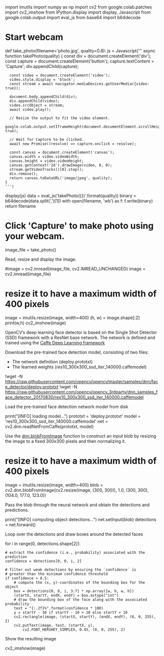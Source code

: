 import imutils
import numpy as np
import cv2
from google.colab.patches import cv2_imshow
from IPython.display import display, Javascript
from google.colab.output import eval_js
from base64 import b64decode
# Start webcam

def take_photo(filename='photo.jpg', quality=0.8):
  js = Javascript('''
    async function takePhoto(quality) {
      const div = document.createElement('div');
      const capture = document.createElement('button');
      capture.textContent = 'Capture';
      div.appendChild(capture);

      const video = document.createElement('video');
      video.style.display = 'block';
      const stream = await navigator.mediaDevices.getUserMedia({video: true});

      document.body.appendChild(div);
      div.appendChild(video);
      video.srcObject = stream;
      await video.play();

      // Resize the output to fit the video element.
      google.colab.output.setIframeHeight(document.documentElement.scrollHeight, true);

      // Wait for Capture to be clicked.
      await new Promise((resolve) => capture.onclick = resolve);

      const canvas = document.createElement('canvas');
      canvas.width = video.videoWidth;
      canvas.height = video.videoHeight;
      canvas.getContext('2d').drawImage(video, 0, 0);
      stream.getVideoTracks()[0].stop();
      div.remove();
      return canvas.toDataURL('image/jpeg', quality);
    }
    ''')
  display(js)
  data = eval_js('takePhoto({})'.format(quality))
  binary = b64decode(data.split(',')[1])
  with open(filename, 'wb') as f:
    f.write(binary)
  return filename
  # Click 'Capture' to make photo using your webcam.

image_file = take_photo()

Read, resize and display the image. 

#image = cv2.imread(image_file, cv2.IMREAD_UNCHANGED)
image = cv2.imread(image_file)

# resize it to have a maximum width of 400 pixels
image = imutils.resize(image, width=400)
(h, w) = image.shape[:2]
print(w,h)
cv2_imshow(image)

OpenCV’s deep learning face detector is based on the Single Shot Detector (SSD) framework with a ResNet base network. The network is defined and trained using the [Caffe Deep Learning framework](https://caffe.berkeleyvision.org/)

Download the pre-trained face detection model, consisting of two files:

- The network definition (deploy.prototxt)
- The learned weights (res10_300x300_ssd_iter_140000.caffemodel) 

!wget -N https://raw.githubusercontent.com/opencv/opencv/master/samples/dnn/face_detector/deploy.prototxt
!wget -N https://raw.githubusercontent.com/opencv/opencv_3rdparty/dnn_samples_face_detector_20170830/res10_300x300_ssd_iter_140000.caffemodel

Load the pre-trained face detection network model from disk

print("[INFO] loading model...")
prototxt = 'deploy.prototxt'
model = 'res10_300x300_ssd_iter_140000.caffemodel'
net = cv2.dnn.readNetFromCaffe(prototxt, model)

Use the [dnn.blobFromImage](https://www.pyimagesearch.com/2017/11/06/deep-learning-opencvs-blobfromimage-works/) function to construct an input blob by resizing the image to a fixed 300x300 pixels and then normalizing it.


# resize it to have a maximum width of 400 pixels
image = imutils.resize(image, width=400)
blob = cv2.dnn.blobFromImage(cv2.resize(image, (300, 300)), 1.0, (300, 300), (104.0, 177.0, 123.0))


Pass the blob through the neural network and obtain the detections and predictions.

print("[INFO] computing object detections...")
net.setInput(blob)
detections = net.forward()

Loop over the detections and draw boxes around the detected faces

for i in range(0, detections.shape[2]):

	# extract the confidence (i.e., probability) associated with the prediction
	confidence = detections[0, 0, i, 2]

	# filter out weak detections by ensuring the `confidence` is
	# greater than the minimum confidence threshold
	if confidence > 0.5:
		# compute the (x, y)-coordinates of the bounding box for the object
		box = detections[0, 0, i, 3:7] * np.array([w, h, w, h])
		(startX, startY, endX, endY) = box.astype("int")
		# draw the bounding box of the face along with the associated probability
		text = "{:.2f}%".format(confidence * 100)
		y = startY - 10 if startY - 10 > 10 else startY + 10
		cv2.rectangle(image, (startX, startY), (endX, endY), (0, 0, 255), 2)
		cv2.putText(image, text, (startX, y),
			cv2.FONT_HERSHEY_SIMPLEX, 0.45, (0, 0, 255), 2)

Show the resulting image

cv2_imshow(image)
